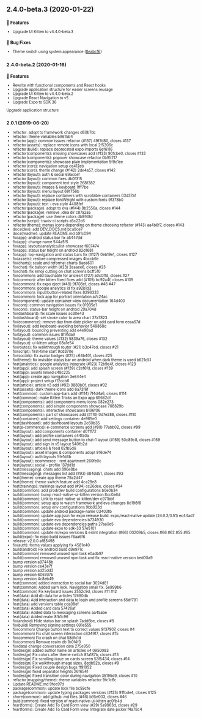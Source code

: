 ## <small>2.4.0-beta.3 (2020-01-22)<small>

### :rocket: Features

* Upgrade UI Kitten to v4.4.0-beta.3

### :bug: Bug Fixes

* Theme switch using system appearance ([8eabc16](https://github.com/akveo/kittenTricks/commit/8eabc16))



## <small>2.4.0-beta.2 (2020-01-16)</small>

### :rocket: Features

* Rewrite with functional components and React hooks
* Upgrade application structure for easier screens reusage
* Upgrade UI Kitten to v4.4.0-beta.2
* Upgrade React Navigation to v5
* Upgrade Expo to SDK 36

Upgrade application structure

## <small>2.0.1 (2019-06-20)</small>

* refactor: adopt to framework changes d80b7dc
* refactor: theme variables b9615b4
* refactor(app): common issues refactor (#137) 49f7d80, closes #137
* refactor(assets): replace remote icons with local 2f5306c
* refactor(build): replace deprecated expo imports 6ef6116
* refactor(components): missing showcases add (#133) 90fcbe0, closes #133
* refactor(components): popover showcase refactor 0b95217
* refactor(components): showcase plain implementation 5f9c1ee
* refactor(core): navigation setup ce412eb
* refactor(core): theme change (#142) 2de4a57, closes #142
* refactor(layout): auth & social 69accef
* refactor(layout): common fixes db0f315
* refactor(layout): component text style 268f382
* refactor(layout): images & keyboard 1fff7be
* refactor(layout): menu layout 69f756b
* refactor(layout): replace containers with scrollable containers 03d37af
* refactor(layout): replace fontWeight with custom fonts 9f378b0
* refactor(layout): text - eva style 4408fef
* refactor(package): adopt to eva (#144) 8b2556a, closes #144
* refactor(package): remove .idea dir c87a2a5
* refactor(package): use theme colors db9f48d
* refactor(script): travis-ci scripts a5c22c6
* refactor(theme): menus icons depending on theme choosing refactor (#143) aa4b6f7, closes #143
* docs(dev): add DEV_DOCS.md bca0ce7
* docs(readme): update README.md b91c094
* fix(app): android status bar fix a5447dd
* fix(app): change name 544a5f5
* fix(app): layouts/analytics/list-showcase  f607474
* fix(app): status bar height on android 82d1681
* fix(app): top-navigation and status bars fix (#127) 0eb19e1, closes #127
* fix(assets): restore compressed images 4bccb6e
* fix(charts): scale and reformat charts 8aea601
* fix(chat): fix baloon width (#23) 2eaaee6, closes #23
* fix(chat): fix emoji cutting on chat screens bcff510
* fix(common): add touchable for aricles4 (#27) a0c0ffd, closes #27
* fix(common): after kitten fixed fixes add (#105) bc92a4f, closes #105
* fix(common): fix expo eject (#48) 9f708ef, closes #48 #47
* fix(common): google analytics id fix a92b1d3
* fix(common): input/button-related fixes 8296333
* fix(common): lock app for portrait orientation a7c24ac
* fix(component): update container-view documentation 164d400
* fix(core): common navigation issues fix 01935e1
* fix(core): status-bar height on android 29a704d
* fix(dashboard): fix scale issues ac30e43
* fix(dashboard): set stroke color to area chart 37a7823
* fix(ecommerce): remove day from date picker on add card form eeaa67d
* fix(layout): add keyboard-avoiding behavior 549868d
* fix(layout): bouncing preventing add e4e90ad
* fix(layout): common issues 8f91da9
* fix(layout): theme values (#132) 5839a76, closes #132
* fix(layout): ui-kitten adopt 08a1e54
* fix(routes): fix walkthrough router (#21) b3c47ed, closes #21
* fix(script): first-time start 9cd370e
* fix(socials): fix avatar badges (#25) c64b40f, closes #25
* fix(theme): fix invisible status bar on android when dark theme is used b621c51
* feat(analytics): google analytics integrate (#123) 72b9e4f, closes #123
* feat(app): add splash screen (#139) c2ef6fd, closes #139
* feat(app): assets linked c48c225
* feat(app): create app navigation 3e644e4
* feat(app): project setup f12dcb6
* feat(article): article v3 add (#92) 9889b0f, closes #92
* feat(assets): dark theme icons add 6a73f6f
* feat(common): custom app-bars add (#114) 7f4d4a6, closes #114
* feat(common): make Kitten Tricks an Expo app 69662cf
* feat(components): add components menu icons 082e273
* feat(components): add simple components showcase 768829b
* feat(components): interactive showcases b196f06
* feat(components): part of showcases add (#110) 0d7e288, closes #110
* feat(container): add settings container 4e965e0
* feat(dashboard): add dashboard layouts 2c60b35
* feat(e-commerce): e-commerce screens add  (#99) 77abb02, closes #99
* feat(layout): add components container d011f72
* feat(layout): add profile containers c44fa0a
* feat(layout): add send message button to chat-1 layout (#169) 50c89c8, closes #169
* feat(layout): add sign in v5 layout 540fb2d
* feat(layout): articles & feed 02fb5d6
* feat(layout): asset images & components adopt 916de74
* feat(layout): auth layouts 5fe1d4b
* feat(layout): ecommerce - rent apartment 260fe0c
* feat(layout): social - profile 137dd1d
* feat(messaging): chats add 896e8be
* feat(messaging): messages list add (#93) 684dd51, closes #93
* feat(theme): create app theme 79a2d47
* feat(theme): theme switch feature add 4ca28e8
* feat(trainings): trainings layout add (#94) cc26dee, closes #94
* build(common): add prod/dev build configurations b0e0b34
* build(common): bump react-native-ui-kitten version 8cc0a6d
* build(common): Link to react-native-ui-kitten/dev c971bbf
* build(common): setup app to watch framework and eva changes 8d196f6
* build(common): setup env configurations 9bb923d
* build(common): update android package-name 03403fb
* build(common): update app.json for expo release build. expo/react-native update (24.0.2/0.51) ec44ad7
* build(common): update eva dependencies b734930
* build(common): update eva dependencies paths 27aa0e5
* build(common): update expo to sdk-33 57e5101
* build(common): update rn/expo versions & eslint integration (#66) 00209b5, closes #66 #62 #55 #65
* build(expo): fix expo build issues f6aa6f6
* release: v2.0.0 af83498
*  fix(auth): forms values applying fix 4581e40
* build(android) Fix android build d9e971c
* build(common) removed unused npm task e0adb97
* build(common) removed unused npm task and fix react-native version bed00a9
* bump  version a97448b
* bump version ce43e7f
* bump version ad25dd3
* bump version 6067d7b
* bump version 4c8eb49
* feat(common) added interaction to social bar 3024d81
* feat(common) Added yarn lock. Navigation small fix. 5e999b6
* feat(common) Fix keyboard issues 2552c9d, closes #11 #12
* feat(data) Add db data for articles 17480db
* feat(data) Add interaction and data to login and profile screens 55df791
* feat(data) add versions table cda09ef
* feat(data) Added card data 57426af
* feat(data) Added data to messaging screens aa45abe
* feat(data) Added realm 8fb1c96
* fix(android) Hide status bar on splash 7add6be, closes #8
* fix(build) Removing signing settings 091e555
* fix(common) Change button text to correct values 9f37907, closes #4
* fix(common) Fix chat screen interaction c8349f7, closes #15
* fix(common) Fix crash on chat 58dfc1d
* fix(common) Remove realm db 1b0f4f0
* fix(data) change conversation data 275e950
* fix(design) added author name on articles v4 0950083
* fix(design) Fix colors after theme switch 81a187b, closes #13
* fix(design) Fix scrolling issue on cards screen 53f5434, closes #14
* fix(design) Fix walkthrough image sizes. 8edb52b, closes #9
* fix(design) Fixed couple design bugs ff91952
* fix(design) fixed separator heights 26f6541
* fix(design) Fixed transition color during navigation 35195d9, closes #10
* refactor(mapping/theme): theme variables refactor 9fc1c6c
* Update README.md 9fee97d
* package(common): update lock file bc59cfe
* package(common): update typing packages versions (#125) 911bde4, closes #125
* chore(common): add github .md files (#46) b95e003, closes #46
* buid(common): fixed version of react-native-ui-kitten ac0fb4d
* fear(forms): Create Add To Card Form view (#29) 5a9863d, closes #29
* fear(forms): Create Add To Card Form view. Integrate date picker f4a78c4



